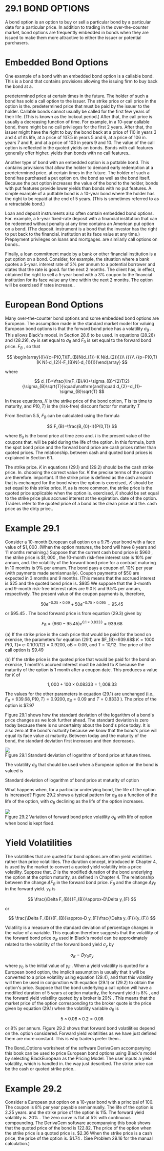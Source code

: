 # 29.1 BOND OPTIONS  

A bond option is an option to buy or sell a particular bond by a particular date for a particular price. In addition to trading in the over-the-counter market, bond options are frequently embedded in bonds when they are issued to make them more attractive to either the issuer or potential purchasers.  

# Embedded Bond Options  

One example of a bond with an embedded bond option is a callable bond. This is a bond that contains provisions allowing the issuing firm to buy back the bond at a.  

predetermined price at certain times in the future. The holder of such a bond has sold a call option to the issuer. The strike price or call price in the option is the. predetermined price that must be paid by the issuer to the holder. Callable bonds cannot usually be called for the first few years of their life. (This is known as the lockout period.) After that, the call price is usually a decreasing function of time. For example, in a 10-year callable bond, there might be no call privileges for the first 2 years. After that, the issuer might have the right to buy the bond back at a price of 110 in years 3 and 4 of its life, at a price of 107.5 in years 5 and 6, at a price of 106 in. years 7 and 8, and at a price of 103 in years 9 and 10. The value of the call option is reflected in the quoted yields on bonds. Bonds with call features generally offer higher. yields than bonds with no call features..  

Another type of bond with an embedded option is a puttable bond. This contains provisions that allow the holder to demand early redemption at a predetermined price. at certain times in the future. The holder of such a bond has purchased a put option on. the bond as well as the bond itself. Because the put option increases the value of the bond to the holder, bonds with put features provide lower yields than bonds with no put features. A simple example of a puttable bond is a 10-year bond where the holder has the right to be repaid at the end of 5 years. (This is sometimes referred to as a retractable bond.)  

Loan and deposit instruments also often contain embedded bond options. For. example, a 5-year fixed-rate deposit with a financial institution that can be redeemed without penalty at any time contains an American put option on a bond. (The deposit. instrument is a bond that the investor has the right to put back to the financial. institution at its face value at any time.) Prepayment privileges on loans and mortgages. are similarly call options on bonds..  

Finally, a loan commitment made by a bank or other financial institution is a put option on a bond. Consider, for example, the situation where a bank quotes a 5-year. interest rate of $3\%$ per annum to a potential borrower and states that the rate is good. for the next 2 months. The client has, in effect, obtained the right to sell a 5-year bond with a $3\%$ coupon to the financial institution for its face value any time within the next 2 months. The option will be exercised if rates increase..  

# European Bond Options  

Many over-the-counter bond options and some embedded bond options are European. The assumption made in the standard market model for valuing European bond options is that the forward bond price has a volatility $\sigma_{B}$ . This allows Black's model. in Section 28.6 to be used. In equations (28.28) and (28.29), $\sigma_{F}$ is set equal to $\sigma_{B}$ and $F_{0}$ is set equal to the forward bond price. $F_{B}$ , so that  

$$
\begin{array}{l}{{c=P(0,T)[F_{B}N(d_{1})-K N(d_{2})]}}\ {{}}\ {{p=P(0,T)[K N(-d_{2})-F_{B}N(-d_{1})]}}\end{array}
$$  

where  

$$
d_{1}=\frac{\ln(F_{B}/K)+\sigma_{B}^{2}T/2}{\sigma_{B}\sqrt{T}}\quad\mathrm{and}\quad d_{2}=d_{1}-\sigma_{B}\sqrt{T}
$$  

In these equations, $K$ is the strike price of the bond option, $T$ is its time to maturity, and $P(0,T)$ is the (risk-free) discount factor for maturity $T$  

From Section 5.5, $F_{B}$ can be calculated using the formula  

$$
F_{B}=\frac{B_{0}-I}{P(0,T)}
$$  

where $B_{0}$ is the bond price at time zero and. $I$ is the present value of the coupons that. will be paid during the life of the option. In this formula, both the spot bond price and the forward bond price are cash prices rather than quoted prices. The relationship. between cash and quoted bond prices is explained in Section 6.1..  

The strike price. $K$ in equations (29.1) and (29.2) should be the cash strike price. In. choosing the correct value for. $K$ the precise terms of the option are therefore. important. If the strike price is defined as the cash amount that is exchanged for the bond when the option is exercised,. $K$ should be set equal to this strike price. If, as is more common, the strike price is the quoted price applicable when the option is. exercised, $K$ should be set equal to the strike price plus accrued interest at the expiration. date of the option. Traders refer to the quoted price of a bond as the clean price and the. cash price as the dirty price..  

# Example 29.1  

Consider a 10-month European call option on a 9.75-year bond with a face value of $\$1,000$ .(When the option matures, the bond will have 8 years and 11 months remaining.) Suppose that the current cash bond price is $\$960$ , the strike price is $\$1,000$ , the 10-month risk-free interest rate is $10\%$ per annum, and. the volatility of the forward bond price for a contract maturing in 10 months is $9\%$ per annum. The bond pays a coupon of. $10\%$ per year (with payments made semiannually). Coupon payments of $\$50$ are expected in 3 months and 9 months. (This means that the accrued interest is $\$25$ and the quoted bond price is. $\$935$ We suppose that the 3-month and 9-month risk-free interest rates are $9.0\%$ and $9.5\%$ per annum, respectively. The present value of the coupon payments is, therefore,  

$$
50e^{-0.25\times0.09}+50e^{-0.75\times0.095}=95.45
$$  

or $\$95.45$ . The bond forward price is from equation (29.3) given by  

$$
F_{B}=(960-95.45)e^{0.1\times0.8333}=939.68
$$  

(a) If the strike price is the cash price that would be paid for the bond on exercise, the parameters for equation (29.1) are $F_{B}=939.68\$ $K=1000$ $\textstyle P(0,T)=$ e-0.1(10/12) = 0.9200, oB = 0.09, and T = 10/12. The price of the call option is $\$9.49$  

(b) If the strike price is the quoted price that would be paid for the bond on exercise, 1 month's accrued interest must be added to $K$ because the maturity of the option is 1 month after a coupon date. This produces a value for $K$ of  

$$
1,000+100\times0.08333=1,008.33
$$  

The values for the other parameters in equation (29.1) are unchanged (i.e., $F_{B}=939.68,P(0,T)=0.9200,\sigma_{B}=0.09$ and $T=0.8333$ ). The price of the option is $\$7.97$  

Figure 29.1 shows how the standard deviation of the logarithm of a bond's price changes as we look further ahead. The standard deviation is zero today because there is no uncertainty about the bond's price today. It is also zero at the bond's maturity because we know that the bond's price will equal its face value at maturity. Between today and the maturity of the bond, the standard deviation first increases and then decreases.  

![](73484d2ec9db0a721972f24cabc8adb70560c838c1232f3d6aeaebae684558cb.jpg)  
Figure 29.1 Standard deviation of logarithm of bond price at future times.  

The volatility $\sigma_{B}$ that should be used when a European option on the bond is valued is  

Standard deviation of logarithm of bond price at maturity of option  

What happens when, for a particular underlying bond, the life of the option is increased? Figure 29.2 shows a typical pattern for $\sigma_{B}$ as a function of the life of the option, with $\sigma_{B}$ declining as the life of the option increases.  

![](4a37261eb1e2ac51109d345955793cfde1dfce4c1b8930c9bac911a5d0afb743.jpg)  
Figure 29.2 Variation of forward bond price volatility $\sigma_{B}$ with life of option when bond is kept fixed.  

# Yield Volatilities  

The volatilities that are quoted for bond options are often yield volatilities rather than price volatilities. The duration concept, introduced in Chapter 4, is used by the market to convert a quoted yield volatility into a price volatility. Suppose that. $D$ is the modified duration of the bond underlying the option at the option maturity, as defined in Chapter 4. The relationship between the change $\Delta F_{B}$ in the forward bond price. $F_{B}$ and the change $\Delta y_{F}$ in the forward yield. $y_{F}$ is  

$$
\frac{\Delta F_{B}}{F_{B}}\approx-D\Delta y_{F}
$$  

or  

$$
\frac{\Delta F_{B}}{F_{B}}\approx-D y_{F}\frac{\Delta y_{F}}{y_{F}}
$$  

Volatility is a measure of the standard deviation of percentage changes in the value of a variable. This equation therefore suggests that the volatility of the forward bond price $\sigma_{B}$ used in Black's model can be approximately related to the volatility of the forward bond yield $\sigma_{y}$ by  

$$
\sigma_{B}=D y_{0}\sigma_{y}
$$  

where $y_{0}$ is the initial value of $y_{F}$ . When a yield volatility is quoted for a European bond option, the implicit assumption is usually that it will be converted to a price volatility using equation (29.4), and that this volatility will then be used in conjunction with equation (29.1) or (29.2) to obtain the option's price. Suppose that the bond underlying a call option will have a modified duration of 5 years at option maturity, the forward yield is $8\%$ , and the forward yield volatility quoted by a broker is $20\%$ . This means that the market price of the option corresponding to the broker quote is the price given by equation (29.1) when the volatility variable $\sigma_{B}$ is  

$$
5\times0.08\times0.2=0.08
$$  

or $8\%$ per annum. Figure 29.2 shows that forward bond volatilities depend on the. option considered. Forward yield volatilities as we have just defined them are more constant. This is why traders prefer them..  

The Bond_Options worksheet of the software DerivaGem accompanying this book can be used to price European bond options using Black's model by selecting BlackEuropean as the Pricing Model. The user inputs a yield volatility, which is handled in. the way just described. The strike price can be the cash or quoted strike price..  

# Example 29.2  

Consider a European put option on a 10-year bond with a principal of 100. The coupon is $8\%$ per year payable semiannually. The life of the option is 2.25 years. and the strike price of the option is 115. The forward yield volatility is. $20\%$ . The zero curve is flat at $5\%$ with continuous compounding. The DerivaGem software accompanying this book shows that the quoted price of the bond is 122.82. The price of the option when the strike price is a quoted price is. $\$2.36$ When the strike price is a cash price, the price of the option is. $\$1.74$ . (See Problem 29.16 for the manual calculation.)  
